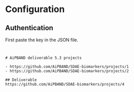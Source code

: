 # Configuration
## Authentication

First paste the key in the JSON file. 

```shell


# AiPBAND deliverable 5.3 projects

- https://github.com/AiPBAND/SDAE-biomarkers/projects/1
- https://github.com/AiPBAND/SDAE-biomarkers/projects/2

## Deliverable
https://github.com/AiPBAND/SDAE-biomarkers/projects/4

